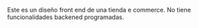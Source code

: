 Este es un diseño front end de una tienda e commerce.
No tiene funcionalidades backened programadas.
